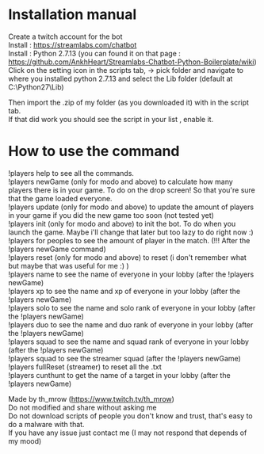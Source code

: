 # Installation manual

Create a twitch account for the bot<br />
Install : https://streamlabs.com/chatbot<br />
Install : Python 2.7.13 (you can found it on that page : https://github.com/AnkhHeart/Streamlabs-Chatbot-Python-Boilerplate/wiki)<br />
Click on the setting icon in the scripts tab, -> pick folder and navigate to where you installed python 2.7.13 and select the Lib folder (default at C:\Python27\Lib)<br />
 
 
Then import the .zip of my folder (as you downloaded it) with in the script tab.<br />
If that did work you should see the script in your list , enable it.<br />
 

# How to use the command<br />
!players help to see all the commands.<br />
!players newGame (only for modo and above) to calculate how many players there is in your game. To do on the drop screen! So that you're sure that the game loaded everyone.<br />
!players update (only for modo and above) to update the amount of players in your game if you did the new game too soon (not tested yet)<br />
!players init (only for modo and above) to init the bot. To do when you launch the game. Maybe i'll change that later but too lazy to do right now :)<br />
!players for peoples to see the amount of player in the match. (!!! After the !players newGame command)<br />
!players reset (only for modo and above) to reset (i don't remember what but maybe that was useful for me :) )<br />
!players name to see the name of everyone in your lobby (after the !players newGame)<br />
!players xp to see the name and xp of everyone in your lobby (after the !players newGame)<br />
!players solo to see the name and solo rank of everyone in your lobby (after the !players newGame)<br />
!players duo to see the name and duo rank of everyone in your lobby (after the !players newGame)<br />
!players squad to see the name and squad rank of everyone in your lobby (after the !players newGame)<br />
!players squad to see the streamer squad (after the !players newGame)<br />
!players fullReset (streamer) to reset all the .txt<br />
!players cunthunt to get the name of a target in your lobby (after the !players newGame)<br />

Made by th_mrow (https://www.twitch.tv/th_mrow)<br />
Do not modified and share without asking me<br />
Do not download scripts of people you don't know and trust, that's easy to do a malware with that.<br />
If you have any issue just contact me (I may not respond that depends of my mood)<br />
